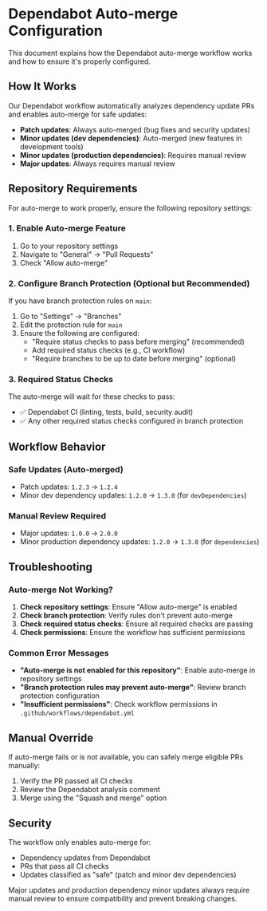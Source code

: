 # Dependabot Auto-merge Configuration

This document explains how the Dependabot auto-merge workflow works and how to ensure it's properly configured.

## How It Works

Our Dependabot workflow automatically analyzes dependency update PRs and enables auto-merge for safe updates:

- **Patch updates**: Always auto-merged (bug fixes and security updates)
- **Minor updates (dev dependencies)**: Auto-merged (new features in development tools)
- **Minor updates (production dependencies)**: Requires manual review
- **Major updates**: Always requires manual review

## Repository Requirements

For auto-merge to work properly, ensure the following repository settings:

### 1. Enable Auto-merge Feature

1. Go to your repository settings
2. Navigate to "General" → "Pull Requests"
3. Check "Allow auto-merge"

### 2. Configure Branch Protection (Optional but Recommended)

If you have branch protection rules on `main`:

1. Go to "Settings" → "Branches"
2. Edit the protection rule for `main`
3. Ensure the following are configured:
   - "Require status checks to pass before merging" (recommended)
   - Add required status checks (e.g., CI workflow)
   - "Require branches to be up to date before merging" (optional)

### 3. Required Status Checks

The auto-merge will wait for these checks to pass:

- ✅ Dependabot CI (linting, tests, build, security audit)
- ✅ Any other required status checks configured in branch protection

## Workflow Behavior

### Safe Updates (Auto-merged)

- Patch updates: `1.2.3` → `1.2.4`
- Minor dev dependency updates: `1.2.0` → `1.3.0` (for `devDependencies`)

### Manual Review Required

- Major updates: `1.0.0` → `2.0.0`
- Minor production dependency updates: `1.2.0` → `1.3.0` (for `dependencies`)

## Troubleshooting

### Auto-merge Not Working?

1. **Check repository settings**: Ensure "Allow auto-merge" is enabled
2. **Check branch protection**: Verify rules don't prevent auto-merge
3. **Check required status checks**: Ensure all required checks are passing
4. **Check permissions**: Ensure the workflow has sufficient permissions

### Common Error Messages

- **"Auto-merge is not enabled for this repository"**: Enable auto-merge in repository settings
- **"Branch protection rules may prevent auto-merge"**: Review branch protection configuration
- **"Insufficient permissions"**: Check workflow permissions in `.github/workflows/dependabot.yml`

## Manual Override

If auto-merge fails or is not available, you can safely merge eligible PRs manually:

1. Verify the PR passed all CI checks
2. Review the Dependabot analysis comment
3. Merge using the "Squash and merge" option

## Security

The workflow only enables auto-merge for:

- Dependency updates from Dependabot
- PRs that pass all CI checks
- Updates classified as "safe" (patch and minor dev dependencies)

Major updates and production dependency minor updates always require manual review to ensure compatibility and prevent breaking changes.
